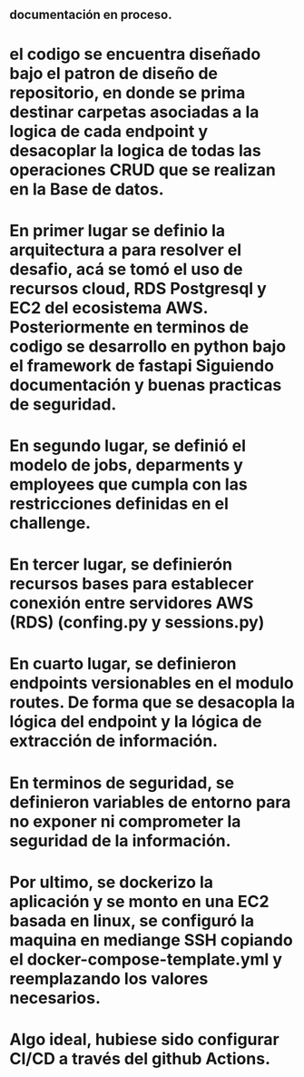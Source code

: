 ## documentación en proceso.


# el codigo se encuentra diseñado bajo el patron de diseño de repositorio, en donde se prima destinar carpetas asociadas a la logica de cada endpoint y desacoplar la logica de todas las operaciones CRUD que se realizan en la Base de datos.


# En primer lugar se definio la arquitectura a para resolver el desafio, acá se tomó el uso de recursos cloud, RDS Postgresql y EC2 del ecosistema AWS. Posteriormente en terminos de codigo se desarrollo en python bajo el framework de fastapi Siguiendo documentación y buenas practicas de seguridad.
# En segundo lugar, se definió el modelo de jobs, deparments y employees que cumpla con las restricciones definidas en el challenge.
# En tercer lugar, se definierón recursos bases para establecer conexión entre servidores AWS (RDS) (confing.py y sessions.py)
# En cuarto lugar, se definieron endpoints versionables en el modulo routes. De forma que se desacopla la lógica del endpoint y la lógica de extracción de información.
# En terminos de seguridad, se definieron variables de entorno para no exponer ni comprometer la seguridad de la información.
# Por ultimo, se dockerizo la aplicación y se monto en una EC2 basada en linux, se configuró la maquina en mediange SSH copiando el docker-compose-template.yml y reemplazando los valores necesarios.


# Algo ideal, hubiese sido configurar CI/CD a través del github Actions.

